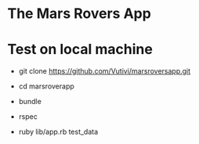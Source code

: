 # The Mars Rovers App


# Test on local machine

* git clone https://github.com/Vutivi/marsroversapp.git

* cd marsroverapp

* bundle

* rspec

* ruby lib/app.rb test_data

